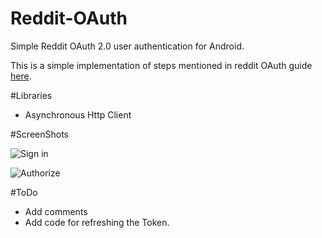 # Reddit-OAuth
Simple Reddit OAuth 2.0 user authentication for Android.

This is a simple implementation of steps mentioned in reddit OAuth guide [here](https://github.com/reddit/reddit/wiki/OAuth2). 

#Libraries 
* Asynchronous Http Client


#ScreenShots

![Sign in](/Screenshots/sign_in.png)


![Authorize](/Screenshots/Authorize_reddit.png)


#ToDo

- Add comments
- Add code for refreshing the Token.

